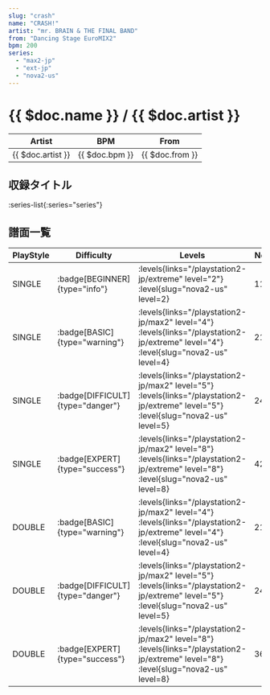 ```yaml
---
slug: "crash"
name: "CRASH!"
artist: "mr. BRAIN & THE FINAL BAND"
from: "Dancing Stage EuroMIX2"
bpm: 200
series:
  - "max2-jp"
  - "ext-jp"
  - "nova2-us"
---
```


# {{ $doc.name }} / {{ $doc.artist }}

|Artist|BPM|From|
|------|---|----|
|{{ $doc.artist }}|{{ $doc.bpm }}|{{ $doc.from }}|

## 収録タイトル

:series-list{:series="series"}

## 譜面一覧

|PlayStyle|Difficulty|Levels|Notes|Movie|
|---------|----------|------|-----|-----|
|SINGLE| :badge[BEGINNER]{type="info"}| :levels{links="/playstation2-jp/extreme" level="2"} :level{slug="nova2-us" level=2}|110/0||
|SINGLE| :badge[BASIC]{type="warning"}|<div class="field is-grouped is-grouped-multiline"> :levels{links="/playstation2-jp/max2" level="4"}  :levels{links="/playstation2-jp/extreme" level="4"} :level{slug="nova2-us" level=4}</div>|211/0||
|SINGLE| :badge[DIFFICULT]{type="danger"}|<div class="field is-grouped is-grouped-multiline"> :levels{links="/playstation2-jp/max2" level="5"}  :levels{links="/playstation2-jp/extreme" level="5"} :level{slug="nova2-us" level=5}</div>|241/0||
|SINGLE| :badge[EXPERT]{type="success"}|<div class="field is-grouped is-grouped-multiline"> :levels{links="/playstation2-jp/max2" level="8"}  :levels{links="/playstation2-jp/extreme" level="8"} :level{slug="nova2-us" level=8}</div>|422/0||
|DOUBLE| :badge[BASIC]{type="warning"}|<div class="field is-grouped is-grouped-multiline"> :levels{links="/playstation2-jp/max2" level="4"}  :levels{links="/playstation2-jp/extreme" level="4"} :level{slug="nova2-us" level=4}</div>|212/0||
|DOUBLE| :badge[DIFFICULT]{type="danger"}|<div class="field is-grouped is-grouped-multiline"> :levels{links="/playstation2-jp/max2" level="5"}  :levels{links="/playstation2-jp/extreme" level="5"} :level{slug="nova2-us" level=5}</div>|241/0||
|DOUBLE| :badge[EXPERT]{type="success"}|<div class="field is-grouped is-grouped-multiline"> :levels{links="/playstation2-jp/max2" level="8"}  :levels{links="/playstation2-jp/extreme" level="8"} :level{slug="nova2-us" level=8}</div>|363/0||
